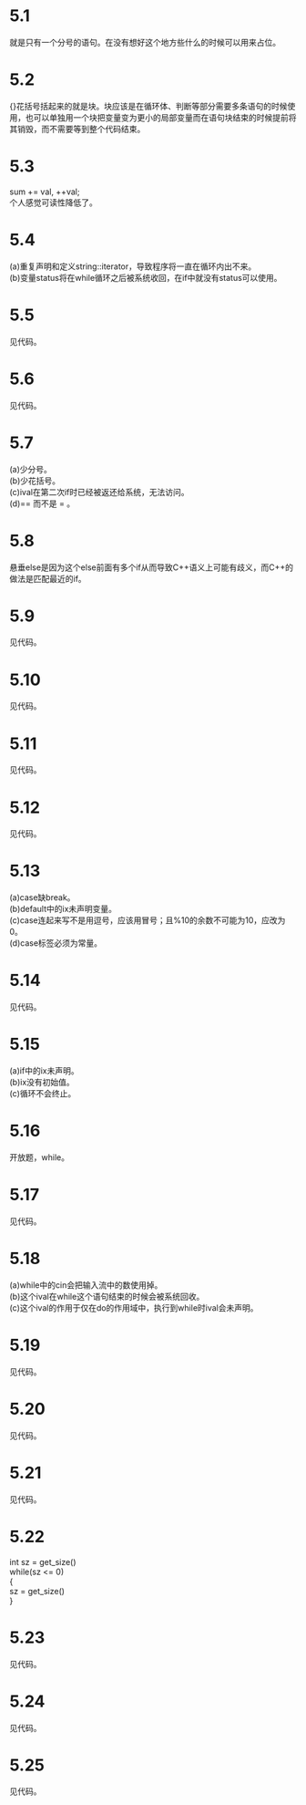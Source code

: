 # 5.1
就是只有一个分号的语句。在没有想好这个地方些什么的时候可以用来占位。
#

# 5.2
{}花括号括起来的就是块。块应该是在循环体、判断等部分需要多条语句的时候使用，也可以单独用一个块把变量变为更小的局部变量而在语句块结束的时候提前将其销毁，而不需要等到整个代码结束。
#

# 5.3
sum += val, ++val;  
个人感觉可读性降低了。
#

# 5.4
(a)重复声明和定义string::iterator，导致程序将一直在循环内出不来。  
(b)变量status将在while循环之后被系统收回，在if中就没有status可以使用。
#

# 5.5
见代码。
#

# 5.6
见代码。
#

# 5.7
(a)少分号。  
(b)少花括号。  
(c)ival在第二次if时已经被返还给系统，无法访问。  
(d)== 而不是 = 。
#

# 5.8
悬垂else是因为这个else前面有多个if从而导致C++语义上可能有歧义，而C++的做法是匹配最近的if。
#

# 5.9
见代码。
#

# 5.10
见代码。
#

# 5.11
见代码。
#

# 5.12
见代码。
#

# 5.13
(a)case缺break。  
(b)default中的ix未声明变量。  
(c)case连起来写不是用逗号，应该用冒号；且%10的余数不可能为10，应改为0。  
(d)case标签必须为常量。
#

# 5.14
见代码。
#

# 5.15
(a)if中的ix未声明。  
(b)ix没有初始值。  
(c)循环不会终止。
#

# 5.16
开放题，while。
#

# 5.17
见代码。
#

# 5.18
(a)while中的cin会把输入流中的数使用掉。  
(b)这个ival在while这个语句结束的时候会被系统回收。  
(c)这个ival的作用于仅在do的作用域中，执行到while时ival会未声明。
#

# 5.19
见代码。
#

# 5.20
见代码。
#

# 5.21
见代码。
#

# 5.22
int sz = get_size()  
while(sz <= 0)  
{  
    sz = get_size()  
}
#

# 5.23
见代码。
#

# 5.24
见代码。
#

# 5.25
见代码。
#
